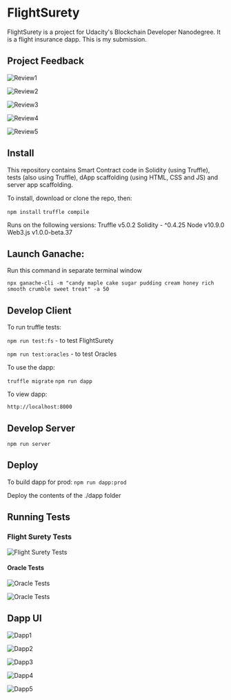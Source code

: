 # FlightSurety

FlightSurety is a project for Udacity's Blockchain Developer Nanodegree. It is a flight insurance dapp. This is my submission.

## Project Feedback

![Review1](images/review1.PNG?raw=true)

![Review2](images/review2.PNG?raw=true)

![Review3](images/review3.PNG?raw=true)

![Review4](images/review4.PNG?raw=true)

![Review5](images/review5.PNG?raw=true)




## Install

This repository contains Smart Contract code in Solidity (using Truffle), tests (also using Truffle), dApp scaffolding (using HTML, CSS and JS) and server app scaffolding.

To install, download or clone the repo, then:

`npm install`
`truffle compile`

Runs on the following versions:
    Truffle v5.0.2 
    Solidity - ^0.4.25 
    Node v10.9.0
    Web3.js v1.0.0-beta.37


## Launch Ganache:
Run this command in separate terminal window

`npx ganache-cli -m "candy maple cake sugar pudding cream honey rich smooth crumble sweet treat" -a 50`

## Develop Client

To run truffle tests:

`npm run test:fs` - to test FlightSurety

`npm run test:oracles`  - to test Oracles

To use the dapp:

`truffle migrate`
`npm run dapp`

To view dapp:

`http://localhost:8000`

## Develop Server

`npm run server`

## Deploy

To build dapp for prod:
`npm run dapp:prod`

Deploy the contents of the ./dapp folder

## Running Tests

### Flight Surety Tests

![Flight Surety Tests](images/fstests.PNG?raw=true "Flight Surety Tests")

#### Oracle Tests
![Oracle Tests](images/oracletest1.PNG?raw=true "Oracle Tests")


![Oracle Tests](images/oracletest2.PNG?raw=true "Oracle Tests")

## Dapp UI

![Dapp1](images/dapp1.png?raw=true)

![Dapp2](images/dapp2.png?raw=true)

![Dapp3](images/dapp3.PNG?raw=true)

![Dapp4](images/dapp4.PNG?raw=true)

![Dapp5](images/dapp5.PNG?raw=true)